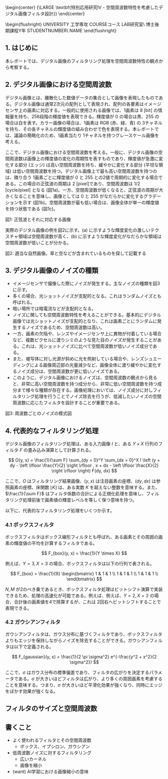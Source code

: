 \begin{center}
{\LARGE \textbf{特別応用研究Ⅳ - 空間周波数特性を考慮したデジタル画像フィルタ設計}}
\end{center}

\begin{flushright}
UNIVERSITY 工学専攻 COURSEコース LAB研究室\\
博士後期課程Y年 STUDENTNUMBER\\
NAME
\end{flushright}

## 1. はじめに

本レポートでは、デジタル画像のフィルタリング処理を空間周波数特性の観点から考察する。

## 2. デジタル画像における空間周波数

デジタル画像とは、離散化した数値データの集合として画像を表現したものである。デジタル画像は通常2次元の配列として表現され、配列の各要素はイメージセンサ上の画素に対応する。一般的に使用される画像では、1画素は 8 [bit] の情報量を持ち、256段階の輝度値を表現できる。輝度値が 0 の場合は黒、255 の場合は白を表す。カラー画像の場合は、1画素は RGB (赤、緑、青) の 3チャネルを持ち、その各チャネルの輝度値の組み合わせで色を表現する。本レポートでは、議論の簡略化のため、1画素当たり 1チャネルを持つグレースケール画像を考える。

ここで、デジタル画像における空間周波数を考える。一般に、デジタル画像の空間周波数は画像上の輝度値の変化の周期性を表すものであり、輝度値が急激に変化する部分 (エッジ) は高い空間周波数を持ち、緩やかに変化する部分 (平坦な領域) は低い空間周波数を持つ。デジタル画像上で最も高い空間周波数を持つのは、隣り合う 1画素ごとに輝度値が 0 と 255 との2値で周期的に変化する場合である。この場合の正弦波の周期は 2 [pixel]であり、空間周波数は 1/2 [cycle/pixel] となる (図1a)。一方、空間周波数が低くなると、正弦波の周期が大きくなることを意味し、画像としては 0 と 255 がなだらかに変化するグラデーションを示す (図1b)。空間周波数が最も低い場合は、画像全体が単一の輝度値を持つ状態である (図1c)。

図1: 正弦波とそれに対応する画像

実際のデジタル画像の例を図2に示す。(a) に示すような輝度変化の激しいテクスチャ領域は空間周波数が高く、(b) に示すような輝度変化がなだらかな領域は空間周波数が低いことが分かる。

図2: 適当な自然画像。草と空などが含まれているものを探して記載する

## 3. デジタル画像のノイズの種類

- イメージセンサで撮像した際にノイズが発生する。主なノイズの種類を図3に示す。
- 多くの場合、光ショットノイズが支配的となる。これはランダムノイズとも呼ばれる。
- 暗い場所では暗電流などが支配的となる。
- ノイズに関しても空間周波数特性を考えることができる。基本的にデジタル画像では光ショットノイズが支配的となり、これは画素ごとにランダムに発生するノイズであるため、空間周波数は高い。
- 一方、画素の欠陥や、レンズやイメージセンサ上に異物が付着している場合など、複数ピクセルに渡りシミのような見た目のノイズが発生することがある。これは、光ショットノイズに比べて空間周波数が低いノイズ成分である。
- また、被写体に対し光源が斜めに光を照射している場合や、レンズシュエーディングによる画像周辺部の光量減少など、画像全体に渡り緩やかに変化するノイズ成分は、空間周波数が更に低いノイズである。
- このように、デジタル画像におけるノイズは、空間周波数の観点から見ると、非常に高い空間周波数を持つ成分から、非常に低い空間周波数を持つ成分まで様々な種類が存在する。画像処理においては、ノイズ成分に対しフィルタリング処理を行うことでノイズ除去を行うが、低減したいノイズの空間周波数に応じたフィルタを設計することが重要である。

図3: 周波数ごとのノイズの模式図

## 4. 代表的なフィルタリング処理

デジタル画像のフィルタリング処理は、ある入力画像 $I$ と、ある $Y \times X$ 行列のフィルタ $F$ の畳み込み演算として計算される。

$$
O(y, x) = \frac{1}{\sum F} \sum_{dy = 0}^Y \sum_{dx = 0}^X I \left (y + dy - \left \lfloor \frac{Y}{2} \right \rfloor , x + dx - \left \lfloor \frac{X}{2} \right \rfloor \right) F(dy, dx)
$$

ここで、$O$ はフィルタリング結果画像、$(y, x)$ は注目画素の座標、$(dy, dx)$ は参照画素の座標、床関数 $\lfloor K \rfloor$ は、ある実数 $K$ を超えない整数を意味する。また、$\frac{1}{\sum F}$ はフィルタ係数の合計による正規化処理を意味し、フィルタリング処理前後で画素値の輝度レベルを等しく保つ意味を持つ。

以下に、代表的なフィルタリング処理をいくつか示す。

### 4.1 ボックスフィルタ

ボックスフィルタはボックス線形フィルタとも呼ばれ、ある画素とその周囲の画素の輝度値の平均を計算するフィルタである。

$$ F_{box}(y, x) = \frac{1}{Y \times X} $$

例えば、$Y = 3, X = 3$ の場合、ボックスフィルタは以下の行列で表される。

$$
F_{box} = \frac{1}{9} \begin{bmatrix}
1 & 1 & 1 \\
1 & 1 & 1 \\
1 & 1 & 1 \\
\end{bmatrix}
$$

$N, M$ が2のべき乗であるとき、ボックスフィルタ処理はビットシフト演算で実装できるため、処理の高速化が可能である。例えば、例えば、$Y = 2, X = 2$ の場合、合計後の画素値を4で除算するが、これは 2回右へビットシフトすることで表現できる。

### 4.2 ガウシアンフィルタ

ガウシアンフィルタは、ガウス分布に基づくフィルタであり、ボックスフィルタよりもエッジを保持しながらノイズを除去することができる。ガウシアンフィルタは以下で定義される。

$$
F_{gaussian}(y, x) = \frac{1}{2 \pi \sigma^2} e^{-\frac{y^2 + x^2}{2 \sigma^2}}
$$

ここで、$\sigma$ はガウス分布の標準偏差であり、フィルタの広がりを決定するパラメータである。$\sigma$ が大きいほどフィルタは広がり、より多くの周囲画素を考慮することを意味する。つまり、$\sigma$ が大きいほど平滑化効果が強くなり、同時にエッジをぼかす効果が強くなる。

## フィルタのサイズと空間周波数





## 書くこと

- よく使われるフィルタとその空間周波数
  - ボックス、イプシロン、ガウシアン
- 低周波数ノイズに対するフィルタリング
  - 広いカーネル
  - 画像を縮小
- (want) AI学習における画像縮小の意味
